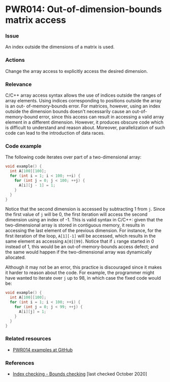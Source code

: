# PWR014: Out-of-dimension-bounds matrix access

### Issue

An index outside the dimensions of a matrix is used.

### Actions

Change the array access to explicitly access the desired dimension.

### Relevance

C/C++ array access syntax allows the use of indices outside the ranges of array
elements. Using indices corresponding to positions outside the array is an out-
of-memory-bounds error. For matrices, however, using an index outside the
dimension bounds doesn't necessarily cause an out-of-memory-bound error, since
this access can result in accessing a valid array element in a different
dimension. However, it produces obscure code which is difficult to understand
and reason about. Moreover, parallelization of such code can lead to the
introduction of data races.

### Code example

The following code iterates over part of a two-dimensional array:

```c
void example() {
  int A[100][100];
  for (int i = 1; i < 100; ++i) {
    for (int j = 0; j < 100; ++j) {
      A[i][j - 1] = 1;
    }
  }
}
```

Notice that the second dimension is accessed by subtracting 1 from `j`. Since
the first value of `j` will be 0, the first iteration will access the second
dimension using an index of -1. This is valid syntax in C/C++: given that the
two-dimensional array is stored in contiguous memory, it results in accessing
the last element of the previous dimension. For instance, for the first
iteration of the loop, `A[1][-1]` will be accessed, which results in the same
element as accessing `A[0][99]`. Notice that if `i` range started in 0 instead
of 1, this would be an out-of-memory-bounds access defect; and the same would
happen if the two-dimensional array was dynamically allocated.

Although it may not be an error, this practice is discouraged since it makes it
harder to reason about the code. For example, the programmer might have wanted
to iterate over `j` up to 98, in which case the fixed code would be:

```c
void example() {
  int A[100][100];
  for (int i = 1; i < 100; ++i) {
    for (int j = 0; j < 99; ++j) {
      A[i][j] = 1;
    }
  }
}
```

### Related resources

* [PWR014 examples at GitHub](/Checks/PWR014)

### References

* [Index checking - Bounds checking](https://en.wikipedia.org/wiki/Bounds_checking#Index_checking)
[last checked October 2020]
